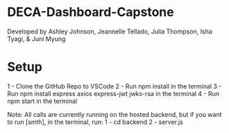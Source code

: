 # DECA-Dashboard-Capstone
Developed by Ashley Johnson, Jeannelle Tellado, Julia Thompson, Isha Tyagi, &amp; Juni Myung

# Setup

1 - Clone the GitHub Repo to VSCode
2 - Run npm install in the terminal
3 - Run npm install express axios express-jwt jwks-rsa in the terminal
4 - Run npm start in the terminal

Note: All calls are currently running on the hosted backend, but if you want to run [smth], in the terminal, run:
   1 - cd backend
   2 - server.js